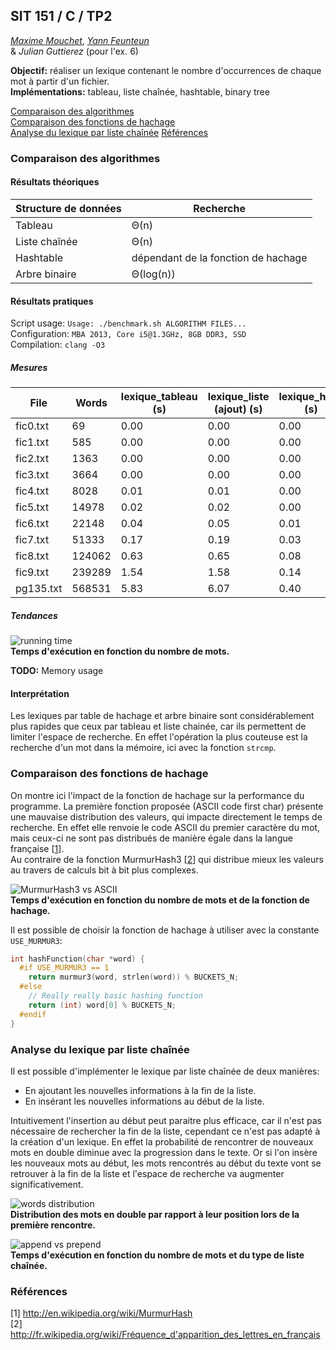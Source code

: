 ## SIT 151 / C / TP2

[*Maxime Mouchet*](https://github.com/maxmouchet), [*Yann Feunteun*](https://github.com/yafeunteun)  
& *Julian Guttierez* (pour l'ex. 6)

**Objectif:** réaliser un lexique contenant le nombre d'occurrences de chaque mot à partir d'un fichier.  
**Implémentations:** tableau, liste chaînée, hashtable, binary tree  

[Comparaison des algorithmes](#comparaison-des-algorithmes)  
[Comparaison des fonctions de hachage](#comparaison-des-fonctions-de-hachage)  
[Analyse du lexique par liste chaînée](#analyse-du-lexique-par-liste-chaînée)
[Références](#références)

### Comparaison des algorithmes

#### Résultats théoriques

Structure de données | Recherche                          |
---------------------|------------------------------------|
Tableau              |Θ(n)                                |
Liste chaînée        |Θ(n)                                |
Hashtable            |dépendant de la fonction de hachage |
Arbre binaire        |Θ(log(n))                           |

#### Résultats pratiques

Script usage: `Usage: ./benchmark.sh ALGORITHM FILES...`  
Configuration: `MBA 2013, Core i5@1.3GHz, 8GB DDR3, SSD`  
Compilation: `clang -O3`   

##### Mesures

File      | Words  | lexique_tableau (s) | lexique_liste (ajout) (s)     | lexique_hash (s)  | lexique_btree (s)
----------|--------|---------------------|-------------------------------|-------------------|-------------------
fic0.txt  | 69     | 0.00                | 0.00                          | 0.00              | 0.00
fic1.txt  | 585    | 0.00                | 0.00                          | 0.00              | 0.00
fic2.txt  | 1363   | 0.00                | 0.00                          | 0.00              | 0.00
fic3.txt  | 3664   | 0.00                | 0.00                          | 0.00              | 0.00
fic4.txt  | 8028   | 0.01                | 0.01                          | 0.00              | 0.00
fic5.txt  | 14978  | 0.02                | 0.02                          | 0.00              | 0.01
fic6.txt  | 22148  | 0.04                | 0.05                          | 0.01              | 0.01
fic7.txt  | 51333  | 0.17                | 0.19                          | 0.03              | 0.03
fic8.txt  | 124062 | 0.63                | 0.65                          | 0.08              | 0.07
fic9.txt  | 239289 | 1.54                | 1.58                          | 0.14              | 0.17
pg135.txt | 568531 | 5.83                | 6.07                          | 0.40              | 0.34

##### Tendances
![running time](https://dl.dropboxusercontent.com/u/1765758/Screenshots%20GitHub/sit151_tp2_running_time2.png)  
**Temps d'exécution en fonction du nombre de mots.**  

**TODO:** Memory usage

#### Interprétation
Les lexiques par table de hachage et arbre binaire sont considérablement plus rapides que ceux par tableau et liste chainée, car ils permettent de limiter l'espace de recherche. En effet l'opération la plus couteuse est la recherche d'un mot dans la mémoire, ici avec la fonction `strcmp`.

### Comparaison des fonctions de hachage
On montre ici l'impact de la fonction de hachage sur la performance du programme. La première fonction proposée (ASCII code first char) présente une mauvaise distribution des valeurs, qui impacte directement le temps de recherche. En effet elle renvoie le code ASCII du premier caractère du mot, mais ceux-ci ne sont pas distribués de manière égale dans la langue française [[1](1)].  
Au contraire de la fonction MurmurHash3 [[2](2)] qui distribue mieux les valeurs au travers de calculs bit à bit plus complexes.

![MurmurHash3 vs ASCII](https://dl.dropboxusercontent.com/u/1765758/Screenshots%20GitHub/sit151_tp2_murmur_vs_ascii1.png)  
**Temps d'exécution en fonction du nombre de mots et de la fonction de hachage.**  

Il est possible de choisir la fonction de hachage à utiliser avec la constante `USE_MURMUR3`:

```c
int hashFunction(char *word) {
  #if USE_MURMUR3 == 1
    return murmur3(word, strlen(word)) % BUCKETS_N;
  #else
    // Really really basic hashing function
    return (int) word[0] % BUCKETS_N;
  #endif
}
```

### Analyse du lexique par liste chaînée
Il est possible d'implémenter le lexique par liste chaînée de deux manières:
- En ajoutant les nouvelles informations à la fin de la liste.
- En insérant les nouvelles informations au début de la liste.

Intuitivement l'insertion au début peut paraitre plus efficace, car il n'est pas nécessaire de rechercher la fin de la liste, cependant ce n'est pas adapté à la création d'un lexique. En effet la probabilité de rencontrer de nouveaux mots en double diminue avec la progression dans le texte. Or si l'on insère les nouveaux mots au début, les mots rencontrés au début du texte vont se retrouver à la fin de la liste et l'espace de recherche va augmenter significativement.

![words distribution](https://dl.dropboxusercontent.com/u/1765758/Screenshots%20GitHub/words_distribution_append.png)  
**Distribution des mots en double par rapport à leur position lors de la première rencontre.**

![append vs prepend](https://dl.dropboxusercontent.com/u/1765758/Screenshots%20GitHub/append_vs_prepend.png)  
**Temps d'exécution en fonction du nombre de mots et du type de liste chaînée.**

### Références
<a name="1"></a> [1] http://en.wikipedia.org/wiki/MurmurHash  
<a name="2"></a> [2] http://fr.wikipedia.org/wiki/Fréquence_d'apparition_des_lettres_en_français
